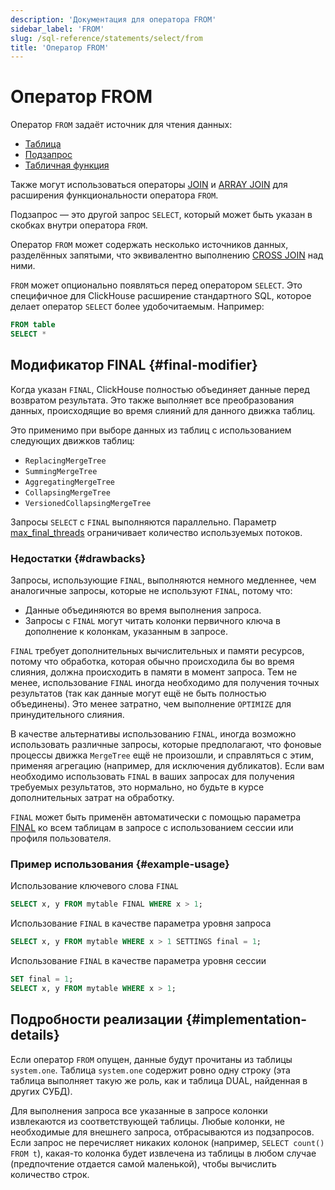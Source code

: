 ```yaml
---
description: 'Документация для оператора FROM'
sidebar_label: 'FROM'
slug: /sql-reference/statements/select/from
title: 'Оператор FROM'
---
```



# Оператор FROM

Оператор `FROM` задаёт источник для чтения данных:

- [Таблица](../../../engines/table-engines/index.md)
- [Подзапрос](../../../sql-reference/statements/select/index.md) 
- [Табличная функция](/sql-reference/table-functions)

Также могут использоваться операторы [JOIN](../../../sql-reference/statements/select/join.md) и [ARRAY JOIN](../../../sql-reference/statements/select/array-join.md) для расширения функциональности оператора `FROM`.

Подзапрос — это другой запрос `SELECT`, который может быть указан в скобках внутри оператора `FROM`.

Оператор `FROM` может содержать несколько источников данных, разделённых запятыми, что эквивалентно выполнению [CROSS JOIN](../../../sql-reference/statements/select/join.md) над ними.

`FROM` может опционально появляться перед оператором `SELECT`. Это специфичное для ClickHouse расширение стандартного SQL, которое делает оператор `SELECT` более удобочитаемым. Например:

```sql
FROM table
SELECT *
```

## Модификатор FINAL {#final-modifier}

Когда указан `FINAL`, ClickHouse полностью объединяет данные перед возвратом результата. Это также выполняет все преобразования данных, происходящие во время слияний для данного движка таблиц.

Это применимо при выборе данных из таблиц с использованием следующих движков таблиц:
- `ReplacingMergeTree`
- `SummingMergeTree`
- `AggregatingMergeTree`
- `CollapsingMergeTree`
- `VersionedCollapsingMergeTree`

Запросы `SELECT` с `FINAL` выполняются параллельно. Параметр [max_final_threads](/operations/settings/settings#max_final_threads) ограничивает количество используемых потоков.

### Недостатки {#drawbacks}

Запросы, использующие `FINAL`, выполняются немного медленнее, чем аналогичные запросы, которые не используют `FINAL`, потому что:

- Данные объединяются во время выполнения запроса.
- Запросы с `FINAL` могут читать колонки первичного ключа в дополнение к колонкам, указанным в запросе.

`FINAL` требует дополнительных вычислительных и памяти ресурсов, потому что обработка, которая обычно происходила бы во время слияния, должна происходить в памяти в момент запроса. Тем не менее, использование `FINAL` иногда необходимо для получения точных результатов (так как данные могут ещё не быть полностью объединены). Это менее затратно, чем выполнение `OPTIMIZE` для принудительного слияния.

В качестве альтернативы использованию `FINAL`, иногда возможно использовать различные запросы, которые предполагают, что фоновые процессы движка `MergeTree` ещё не произошли, и справляться с этим, применяя агрегацию (например, для исключения дубликатов). Если вам необходимо использовать `FINAL` в ваших запросах для получения требуемых результатов, это нормально, но будьте в курсе дополнительных затрат на обработку.

`FINAL` может быть применён автоматически с помощью параметра [FINAL](../../../operations/settings/settings.md#final) ко всем таблицам в запросе с использованием сессии или профиля пользователя.

### Пример использования {#example-usage}

Использование ключевого слова `FINAL`

```sql
SELECT x, y FROM mytable FINAL WHERE x > 1;
```

Использование `FINAL` в качестве параметра уровня запроса

```sql
SELECT x, y FROM mytable WHERE x > 1 SETTINGS final = 1;
```

Использование `FINAL` в качестве параметра уровня сессии

```sql
SET final = 1;
SELECT x, y FROM mytable WHERE x > 1;
```

## Подробности реализации {#implementation-details}

Если оператор `FROM` опущен, данные будут прочитаны из таблицы `system.one`.
Таблица `system.one` содержит ровно одну строку (эта таблица выполняет такую же роль, как и таблица DUAL, найденная в других СУБД).

Для выполнения запроса все указанные в запросе колонки извлекаются из соответствующей таблицы. Любые колонки, не необходимые для внешнего запроса, отбрасываются из подзапросов.
Если запрос не перечисляет никаких колонок (например, `SELECT count() FROM t`), какая-то колонка будет извлечена из таблицы в любом случае (предпочтение отдается самой маленькой), чтобы вычислить количество строк.
